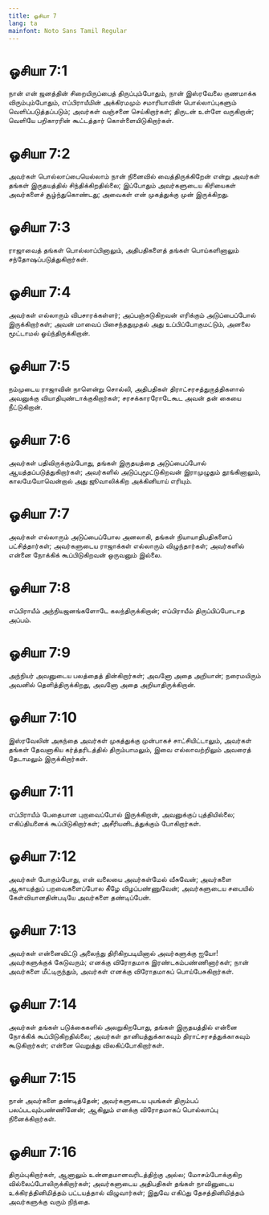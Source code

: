 ```yaml
---
title: ஓசியா 7
lang: ta
mainfont: Noto Sans Tamil Regular
---
```


# ஓசியா 7:1

நான் என் ஜனத்தின் சிறையிருப்பைத் திருப்பும்போதும், நான் இஸ்ரவேலை குணமாக்க விரும்பும்போதும், எப்பிராயீமின் அக்கிரமமும் சமாரியாவின் பொல்லாப்புகளும் வெளிப்படுத்தப்படும்; அவர்கள் வஞ்சனை செய்கிறார்கள்; திருடன் உள்ளே வருகிறான்; வெளியே பறிகாரரின் கூட்டத்தார் கொள்ளையிடுகிறார்கள்.

# ஓசியா 7:2

அவர்கள் பொல்லாப்பையெல்லாம் நான் நினைவில் வைத்திருக்கிறேன் என்று அவர்கள் தங்கள் இருதயத்தில் சிந்திக்கிறதில்லை; இப்போதும் அவர்களுடைய கிரியைகள் அவர்களைச் சூழ்ந்துகொண்டது; அவைகள் என் முகத்துக்கு முன் இருக்கிறது.

# ஓசியா 7:3

ராஜாவைத் தங்கள் பொல்லாப்பினாலும், அதிபதிகளைத் தங்கள் பொய்களினாலும் சந்தோஷப்படுத்துகிறார்கள்.

# ஓசியா 7:4

அவர்கள் எல்லாரும் விபசாரக்கள்ளர்; அப்பஞ்சுடுகிறவன் எரிக்கும் அடுப்பைப்போல் இருக்கிறார்கள்; அவன் மாவைப் பிசைந்ததுமுதல் அது உப்பிப்போகுமட்டும், அனலை மூட்டாமல் ஓய்ந்திருக்கிறான்.

# ஓசியா 7:5

நம்முடைய ராஜாவின் நாளென்று சொல்லி, அதிபதிகள் திராட்சரசத்துருத்திகளால் அவனுக்கு வியாதியுண்டாக்குகிறார்கள்; சரசக்காரரோடேகூட அவன் தன் கையை நீட்டுகிறான்.

# ஓசியா 7:6

அவர்கள் பதிவிருக்கும்போது, தங்கள் இருதயத்தை அடுப்பைப்போல் ஆயத்தப்படுத்துகிறார்கள்; அவர்களில் அடுப்புமூட்டுகிறவன் இராமுழுதும் தூங்கினாலும், காலமேயோவென்றால் அது ஜூவாலிக்கிற அக்கினியாய் எரியும்.

# ஓசியா 7:7

அவர்கள் எல்லாரும் அடுப்பைப்போல அனலாகி, தங்கள் நியாயாதிபதிகளைப் பட்சித்தார்கள்; அவர்களுடைய ராஜாக்கள் எல்லாரும் விழுந்தார்கள்; அவர்களில் என்னை நோக்கிக் கூப்பிடுகிறவன் ஒருவனும் இல்லை.

# ஓசியா 7:8

எப்பிராயீம் அந்நியஜனங்களோடே கலந்திருக்கிறான்; எப்பிராயீம் திருப்பிப்போடாத அப்பம்.

# ஓசியா 7:9

அந்நியர் அவனுடைய பலத்தைத் தின்கிறார்கள்; அவனோ அதை அறியான்; நரைமயிரும் அவனில் தெளித்திருக்கிறது, அவனோ அதை அறியாதிருக்கிறான்.

# ஓசியா 7:10

இஸ்ரவேலின் அகந்தை அவர்கள் முகத்துக்கு முன்பாகச் சாட்சியிட்டாலும், அவர்கள் தங்கள் தேவனாகிய கர்த்தரிடத்தில் திரும்பாமலும், இவை எல்லாவற்றிலும் அவரைத் தேடாமலும் இருக்கிறார்கள்.

# ஓசியா 7:11

எப்பிராயீம் பேதையான புறாவைப்போல் இருக்கிறான், அவனுக்குப் புத்தியில்லை; எகிப்தியனைக் கூப்பிடுகிறார்கள்; அசீரியனிடத்துக்கும் போகிறார்கள்.

# ஓசியா 7:12

அவர்கள் போகும்போது, என் வலையை அவர்கள்மேல் வீசுவேன்; அவர்களை ஆகாயத்துப் பறவைகளைப்போல கீழே விழப்பண்ணுவேன்; அவர்களுடைய சபையில் கேள்வியானதின்படியே அவர்களை தண்டிப்பேன்.

# ஓசியா 7:13

அவர்கள் என்னைவிட்டு அலைந்து திரிகிறபடியினால் அவர்களுக்கு ஐயோ! அவர்களுக்குக் கேடுவரும்; எனக்கு விரோதமாக இரண்டகம்பண்ணினார்கள்; நான் அவர்களை மீட்டிருந்தும், அவர்கள் எனக்கு விரோதமாகப் பொய்பேசுகிறார்கள்.

# ஓசியா 7:14

அவர்கள் தங்கள் படுக்கைகளில் அலறுகிறபோது, தங்கள் இருதயத்தில் என்னை நோக்கிக் கூப்பிடுகிறதில்லை; அவர்கள் தானியத்துக்காகவும் திராட்சரசத்துக்காகவும் கூடுகிறார்கள்; என்னை வெறுத்து விலகிப்போகிறார்கள்.

# ஓசியா 7:15

நான் அவர்களை தண்டித்தேன்; அவர்களுடைய புயங்கள் திரும்பப் பலப்படவும்பண்ணினேன்; ஆகிலும் எனக்கு விரோதமாகப் பொல்லாப்பு நினைக்கிறார்கள்.

# ஓசியா 7:16

திரும்புகிறார்கள், ஆனாலும் உன்னதமானவரிடத்திற்கு அல்ல; மோசம்போக்குகிற வில்லைப்போலிருக்கிறார்கள்; அவர்களுடைய அதிபதிகள் தங்கள் நாவினுடைய உக்கிரத்தினிமித்தம் பட்டயத்தால் விழுவார்கள்; இதுவே எகிப்து தேசத்தினிமித்தம் அவர்களுக்கு வரும் நிந்தை.

